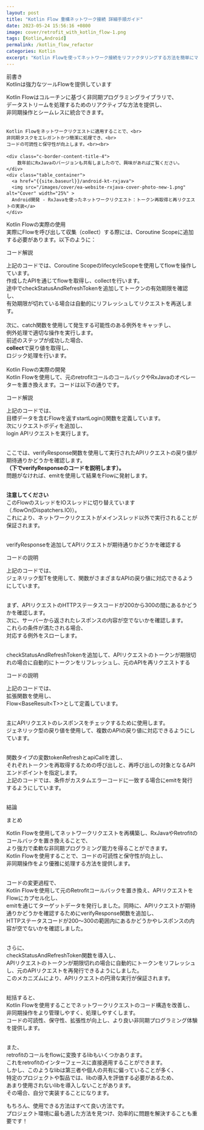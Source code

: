 ```yaml
---
layout: post
title: "Kotlin Flow 重構ネットワーク接続 詳細手順ガイド"
date: 2023-05-24 15:56:16 +0800
image: cover/retrofit_with_kotlin_flow-1.png
tags: [Kotlin,Android]
permalink: /kotlin_flow_refactor
categories: Kotlin
excerpt: "Kotlin Flowを使ってネットワーク接続をリファクタリングする方法を簡単にマスターしましょう。本ガイドでは、効率的で安定したネットワーク接続を実現するための詳細な手順を提供します。"
---
```


<div class="c-border-main-title-2">前書き</div>
<div class="c-border-content-title-4">
    Kotlinは強力なツールFlowを提供しています
</div>

<p>
    Kotlin Flowはコルーチンに基づく非同期プログラミングライブラリで、<br>
    データストリームを処理するためのリアクティブな方法を提供し、<br>
    非同期操作とシームレスに統合できます。<br><br>

    Kotlin Flowをネットワークリクエストに適用することで、<br>
    非同期タスクをエレガントかつ簡潔に処理でき、<br>
    コードの可読性と保守性が向上します。<br><br>

    <div class="c-border-content-title-4">
        数年前にRxJavaのバージョンも共有しましたので、興味があればご覧ください。
    </div>
    <div class="table_container">
      <a href="{{site.baseurl}}/android-kt-rxjava">
      <img src="/images/cover/ea-website-rxjava-cover-photo-new-1.png" alt="Cover" width="25%" >
      Android開発 - RxJavaを使ったネットワークリクエスト：トークン再取得と再リクエストの実装</a>
    </div>

</p>

<div class="c-border-main-title-2">Kotlin Flowの実際の使用</div>
<div class="c-border-content-title-4">
    実際にFlowを呼び出して収集（collect）する際には、Coroutine Scopeに追加する必要があります。以下のように：<br>
</div>
<p>
  <script src="https://gist.github.com/waitzShigoto/6922457ce9a309d18258b1ac50ed77a6.js"></script>
</p>
<div class = "table_container">
  <p>コード解説</p>
  上記のコードでは、Coroutine ScopeのlifecycleScopeを使用してflowを操作しています。<br>
  作成したAPIを通じてflowを取得し、collectを行います。<br>
  途中でcheckStatusAndRefreshTokenを追加してトークンの有効期限を確認し、<br>
  有効期限が切れている場合は自動的にリフレッシュしてリクエストを再送します。<br><br>
  次に、catch関数を使用して発生する可能性のある例外をキャッチし、<br>
  例外処理で適切な操作を実行します。<br>
  前述のステップが成功した場合、<br>
  <b>collect</b>で戻り値を取得し、<br>
  ロジック処理を行います。<br>
</div><br>

<div class="c-border-main-title-2">Kotlin Flowの実際の開発</div>
<div class="c-border-content-title-4">Kotlin Flowを使用して、元のretrofitコールのコールバックやRxJavaのオペレーターを置き換えます。コードは以下の通りです。</div>
<p>
  <script src="https://gist.github.com/waitzShigoto/d5a3acb5f2b90bee2cd8b60c54adfcab.js"></script>
</p>

<div class = "table_container">
  <p>コード解説</p>
  上記のコードでは、<br>
  目標データを含むFlowを返すstartLogin()関数を定義しています。<br>
  次にリクエストボディを追加し、<br>
  login APIリクエストを実行します。<br><br>

  ここでは、verifyResponse関数を使用して実行されたAPIリクエストの戻り値が期待通りかどうかを確認します。<br>
  <b>（下でverifyResponseのコードを説明します）。</b><br>
  問題がなければ、emitを使用して結果をFlowに発射します。<br><br>

<b>注意してください</b><br>
このFlowのスレッドをIOスレッドに切り替えています（.flowOn(Dispatchers.IO)）。<br>
これにより、ネットワークリクエストがメインスレッド以外で実行されることが保証されます。
</div><br>

<div class="c-border-content-title-4">verifyResponseを追加してAPIリクエストが期待通りかどうかを確認する</div>
<p>
  <script src="https://gist.github.com/waitzShigoto/4a4daf5c3385a105b92cc642f9c505f5.js"></script>
</p>

<div class = "table_container">
  <p>コードの説明</p>
  上記のコードでは、<br>
  ジェネリック型Tを使用して、関数がさまざまなAPIの戻り値に対応できるようにしています。<br><br>

  まず、APIリクエストのHTTPステータスコードが200から300の間にあるかどうかを確認します。<br>
  次に、サーバーから返されたレスポンスの内容が空でないかを確認します。<br>
  これらの条件が満たされる場合、<br>
  対応する例外をスローします。<br>
</div><br>


<div class="c-border-content-title-4">checkStatusAndRefreshTokenを追加して、APIリクエストのトークンが期限切れの場合に自動的にトークンをリフレッシュし、元のAPIを再リクエストする</div>
<p>
  <script src="https://gist.github.com/waitzShigoto/e6e0cc122d03f964c1abafda32cd5b02.js"></script>
</p>

<div class = "table_container">
  <p>コードの説明</p>
  上記のコードでは、<br>
  拡張関数を使用し、<br>
  Flow&lt;BaseResult&lt;T&gt;&gt;として定義しています。<br><br>

  主にAPIリクエストのレスポンスをチェックするために使用します。<br>
  ジェネリック型の戻り値を使用して、複数のAPIの戻り値に対応できるようにしています。<br><br>

  関数タイプの変数tokenRefreshとapiCallを渡し、<br>
  それぞれトークンを再取得するための呼び出しと、再呼び出しの対象となるAPIエンドポイントを指定します。<br>
  上記のコードでは、条件がカスタムエラーコードに一致する場合にemitを発行するようにしています。<br>
</div><br>



<div class="c-border-main-title-2">結論</div>

<div class = "table_container">
  <p>まとめ</p>
  Kotlin Flowを使用してネットワークリクエストを再構築し、RxJavaやRetrofitのコールバックを置き換えることで、<br>
  より強力で柔軟な非同期プログラミング能力を得ることができます。<br>
  Kotlin Flowを使用することで、コードの可読性と保守性が向上し、<br>
  非同期操作をより優雅に処理する方法を提供します。<br><br>

  コードの変更過程で、<br>
  Kotlin Flowを使用して元のRetrofitコールバックを置き換え、APIリクエストをFlowにカプセル化し、<br>
  emitを通じてターゲットデータを発行しました。同時に、APIリクエストが期待通りかどうかを確認するためにverifyResponse関数を追加し、<br>
  HTTPステータスコードが200〜300の範囲内にあるかどうかやレスポンスの内容が空でないかを確認しました。<br><br>

  さらに、<br>
  checkStatusAndRefreshToken関数を導入し、<br>
  APIリクエストのトークンが期限切れの場合に自動的にトークンをリフレッシュし、元のAPIリクエストを再発行できるようにしました。<br>
  このメカニズムにより、APIリクエストの円滑な実行が保証されます。<br><br>

  総括すると、<br>
  Kotlin Flowを使用することでネットワークリクエストのコード構造を改善し、<br>
  非同期操作をより管理しやすく、処理しやすくします。<br>
  コードの可読性、保守性、拡張性が向上し、より良い非同期プログラミング体験を提供します。<br><br>

  また、<br>
  retrofitのコールをflowに変換するlibもいくつかあります。<br>
  これをretrofitのインターフェースに直接適用することができます。<br>
  しかし、このようなlibは第三者や個人の共有に偏っていることが多く、<br>
  特定のプロジェクトや製品では、libの導入を評価する必要があるため、<br>
  あまり使用されないlibを導入しないことがあります。<br>
  その場合、自分で実装することになります。<br>

  もちろん、使用できる方法はすべて良い方法です。<br>
  プロジェクト環境に最も適した方法を見つけ、効率的に問題を解決することも重要です！<br>

</div><br>
